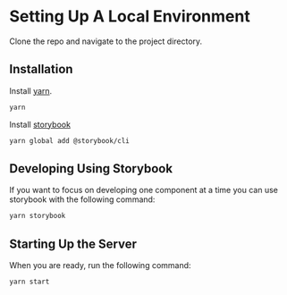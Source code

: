 # Setting Up A Local Environment

Clone the repo and navigate to the project directory.

## Installation

Install [yarn](https://classic.yarnpkg.com/en/docs/).

```bash
yarn
```

Install [storybook](https://storybook.js.org/docs/react/get-started/introduction)

```bash
yarn global add @storybook/cli
```

## Developing Using Storybook

If you want to focus on developing one component at a time
you can use storybook with the following command:

```bash
yarn storybook
```

## Starting Up the Server

When you are ready, run the following command:

```bash
yarn start
```
